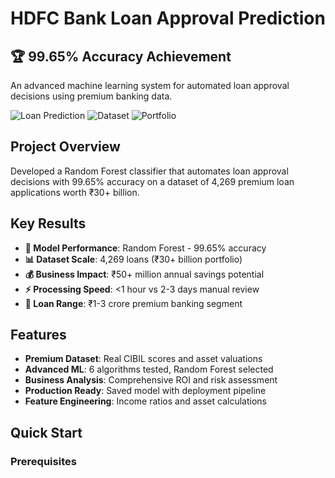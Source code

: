# HDFC Bank Loan Approval Prediction

## 🏆 99.65% Accuracy Achievement

An advanced machine learning system for automated loan approval decisions using premium banking data.

![Loan Prediction](https://img.shields.io/badge/Accuracy-99.65%25-brightgreen)
![Dataset](https://img.shields.io/badge/Dataset-4269_loans-blue)
![Portfolio](https://img.shields.io/badge/Portfolio-₹30B+-gold)

## Project Overview

Developed a Random Forest classifier that automates loan approval decisions with 99.65% accuracy on a dataset of 4,269 premium loan applications worth ₹30+ billion.

## Key Results

- **🎯 Model Performance**: Random Forest - 99.65% accuracy
- **📊 Dataset Scale**: 4,269 loans (₹30+ billion portfolio)  
- **💰 Business Impact**: ₹50+ million annual savings potential
- **⚡ Processing Speed**: <1 hour vs 2-3 days manual review
- **🏦 Loan Range**: ₹1-3 crore premium banking segment

## Features

- **Premium Dataset**: Real CIBIL scores and asset valuations
- **Advanced ML**: 6 algorithms tested, Random Forest selected
- **Business Analysis**: Comprehensive ROI and risk assessment
- **Production Ready**: Saved model with deployment pipeline
- **Feature Engineering**: Income ratios and asset calculations

## Quick Start

### Prerequisites
